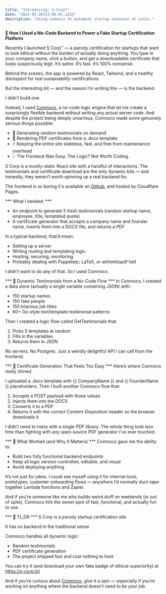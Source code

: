 ```yaml
---
title: "Introducing: S-Corp™"
date: "2025-03-26T23:00:01.123Z"
description: "Using Comnoco to automate startup nonsense at scale."
---
```


**🚀 How I Used a No-Code Backend to Power a Fake Startup Certification Platform**

Recently I launched S Corp™ — a parody certification for startups that want to look ethical without the burden of actually doing anything. You type in your company name, click a button, and get a downloadable certificate that looks suspiciously legit. It’s satire. It’s fast. It’s 100% nonsense.

Behind the scenes, the app is powered by React, Tailwind, and a healthy disrespect for real sustainability certifications.

But the interesting bit — and the reason I’m writing this — is the backend.

I didn’t build one.

Instead, I used [Comnoco](https://comnoco.com/), a no-code logic engine that let me create a surprisingly flexible backend without writing any actual server code. And despite the project being deeply unserious, Comnoco made some genuinely serious things possible:

* 💬 Generating random testimonials on demand
* 🧾 Rendering PDF certificates from a .docx template
* ⚡️ Keeping the entire site stateless, fast, and free from maintenance overhead
* 💡 The Frontend Was Easy. The Logic? Not Worth Coding.

S Corp is a mostly-static React site with a handful of interactions. The testimonials and certificate download are the only dynamic bits — and honestly, they weren’t worth spinning up a real backend for.

The frontend is so boring it's available on [Github](https://github.com/S-Corp-lol/s-corp-lol/), and hosted by Cloudflare Pages.

*** What I needed: ***

* An endpoint to generate 5 fresh testimonials (random startup name, employee, title, templated quote)
* A certificate generator that accepts a company name and founder name, inserts them into a DOCX file, and returns a PDF

In a typical backend, that’d mean:

* Setting up a server
* Writing routing and templating logic
* Hosting, securing, monitoring
* Probably dealing with Puppeteer, LaTeX, or wkhtmltopdf hell

I didn’t want to do any of that. So I used Comnoco.

*** 💬 Dynamic Testimonials from a No-Code Flow ***
In Comnoco, I created a data store (actually a single variable containing JSON) with:

* 150 startup names
* 150 fake people
* 150 hilarious job titles
* 60+ Go-style text/template testimonial patterns

Then I created a logic flow called GetTestimonials that:

1. Picks 5 templates at random
2. Fills in the variables
3. Returns them in JSON

No servers. No Postgres. Just a weirdly delightful API I can call from the frontend.

*** 🧾 Certificate Generation That Feels Too Easy ***
Here’s where Comnoco really shined.

I uploaded a .docx template with {{ CompanyName }} and {{ FounderName }} placeholders. Then I built another Comnoco flow that:

1. Accepts a POST payload with those values
2. Injects them into the DOCX
3. Converts it to a PDF
4. Returns it with the correct Content-Disposition header so the browser downloads it

I didn’t need to mess with a single PDF library. The whole thing took less time than fighting with any open-source PDF generator I’ve ever touched.

*** 🧠 What Worked (and Why It Matters) ***
Comnoco gave me the ability to:

* Build two fully functional backend endpoints
* Keep all logic version-controlled, editable, and visual
* Avoid deploying anything

It’s not just for jokes. I could see myself using it for internal tools, prototypes, customer onboarding flows — anywhere I’d normally duct-tape together Lambda functions and Zapier.

And if you’re someone like me who builds weird stuff on weekends (or out of spite), Comnoco hits the sweet spot of fast, functional, and actually fun to use.

*** 🧾 TL;DR ***
S Corp is a parody startup certification site

It has no backend in the traditional sense

Comnoco handles all dynamic logic:

* Random testimonials
* PDF certificate generation
* The project shipped fast and cost nothing to host

You can try it (and download your own fake badge of ethical superiority) at https://s-corp.lol

And if you’re curious about [Comnoco](https://comnoco.com/), give it a spin — especially if you’re working on anything where the backend doesn’t need to be your job.

